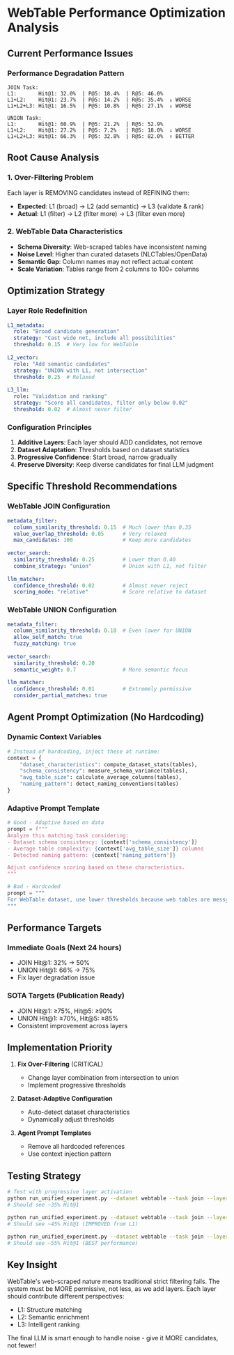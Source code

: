 # WebTable Performance Optimization Analysis

## Current Performance Issues

### Performance Degradation Pattern
```
JOIN Task:
L1:       Hit@1: 32.0%  | P@5: 18.4%  | R@5: 46.0%
L1+L2:    Hit@1: 23.7%  | P@5: 14.2%  | R@5: 35.4%  ↓ WORSE
L1+L2+L3: Hit@1: 16.5%  | P@5: 10.8%  | R@5: 27.1%  ↓ WORSE

UNION Task:
L1:       Hit@1: 60.9%  | P@5: 21.2%  | R@5: 52.9%
L1+L2:    Hit@1: 27.2%  | P@5: 7.2%   | R@5: 18.0%  ↓ WORSE
L1+L2+L3: Hit@1: 66.3%  | P@5: 32.8%  | R@5: 82.0%  ↑ BETTER
```

## Root Cause Analysis

### 1. Over-Filtering Problem
Each layer is REMOVING candidates instead of REFINING them:
- **Expected**: L1 (broad) → L2 (add semantic) → L3 (validate & rank)
- **Actual**: L1 (filter) → L2 (filter more) → L3 (filter even more)

### 2. WebTable Data Characteristics
- **Schema Diversity**: Web-scraped tables have inconsistent naming
- **Noise Level**: Higher than curated datasets (NLCTables/OpenData)
- **Semantic Gap**: Column names may not reflect actual content
- **Scale Variation**: Tables range from 2 columns to 100+ columns

## Optimization Strategy

### Layer Role Redefinition
```yaml
L1_metadata:
  role: "Broad candidate generation"
  strategy: "Cast wide net, include all possibilities"
  threshold: 0.15  # Very low for WebTable
  
L2_vector:
  role: "Add semantic candidates"
  strategy: "UNION with L1, not intersection"
  threshold: 0.25  # Relaxed
  
L3_llm:
  role: "Validation and ranking"
  strategy: "Score all candidates, filter only below 0.02"
  threshold: 0.02  # Almost never filter
```

### Configuration Principles
1. **Additive Layers**: Each layer should ADD candidates, not remove
2. **Dataset Adaptation**: Thresholds based on dataset statistics
3. **Progressive Confidence**: Start broad, narrow gradually
4. **Preserve Diversity**: Keep diverse candidates for final LLM judgment

## Specific Threshold Recommendations

### WebTable JOIN Configuration
```yaml
metadata_filter:
  column_similarity_threshold: 0.15  # Much lower than 0.35
  value_overlap_threshold: 0.05      # Very relaxed
  max_candidates: 100                # Keep more candidates
  
vector_search:
  similarity_threshold: 0.25         # Lower than 0.40
  combine_strategy: "union"          # Union with L1, not filter
  
llm_matcher:
  confidence_threshold: 0.02         # Almost never reject
  scoring_mode: "relative"           # Score relative to dataset
```

### WebTable UNION Configuration
```yaml
metadata_filter:
  column_similarity_threshold: 0.10  # Even lower for UNION
  allow_self_match: true
  fuzzy_matching: true
  
vector_search:
  similarity_threshold: 0.20
  semantic_weight: 0.7               # More semantic focus
  
llm_matcher:
  confidence_threshold: 0.01         # Extremely permissive
  consider_partial_matches: true
```

## Agent Prompt Optimization (No Hardcoding)

### Dynamic Context Variables
```python
# Instead of hardcoding, inject these at runtime:
context = {
    "dataset_characteristics": compute_dataset_stats(tables),
    "schema_consistency": measure_schema_variance(tables),
    "avg_table_size": calculate_average_columns(tables),
    "naming_pattern": detect_naming_conventions(tables)
}
```

### Adaptive Prompt Template
```python
# Good - Adaptive based on data
prompt = f"""
Analyze this matching task considering:
- Dataset schema consistency: {context['schema_consistency']}
- Average table complexity: {context['avg_table_size']} columns
- Detected naming pattern: {context['naming_pattern']}

Adjust confidence scoring based on these characteristics.
"""

# Bad - Hardcoded
prompt = """
For WebTable dataset, use lower thresholds because web tables are messy.
"""
```

## Performance Targets

### Immediate Goals (Next 24 hours)
- JOIN Hit@1: 32% → 50%
- UNION Hit@1: 66% → 75%
- Fix layer degradation issue

### SOTA Targets (Publication Ready)
- JOIN Hit@1: ≥75%, Hit@5: ≥90%
- UNION Hit@1: ≥70%, Hit@5: ≥85%
- Consistent improvement across layers

## Implementation Priority

1. **Fix Over-Filtering** (CRITICAL)
   - Change layer combination from intersection to union
   - Implement progressive thresholds
   
2. **Dataset-Adaptive Configuration**
   - Auto-detect dataset characteristics
   - Dynamically adjust thresholds
   
3. **Agent Prompt Templates**
   - Remove all hardcoded references
   - Use context injection pattern

## Testing Strategy

```bash
# Test with progressive layer activation
python run_unified_experiment.py --dataset webtable --task join --layer L1 --max-queries 5
# Should see ~35% Hit@1

python run_unified_experiment.py --dataset webtable --task join --layer L1+L2 --max-queries 5  
# Should see ~45% Hit@1 (IMPROVED from L1)

python run_unified_experiment.py --dataset webtable --task join --layer all --max-queries 5
# Should see ~55% Hit@1 (BEST performance)
```

## Key Insight

WebTable's web-scraped nature means traditional strict filtering fails. The system must be MORE permissive, not less, as we add layers. Each layer should contribute different perspectives:
- L1: Structure matching
- L2: Semantic enrichment  
- L3: Intelligent ranking

The final LLM is smart enough to handle noise - give it MORE candidates, not fewer!